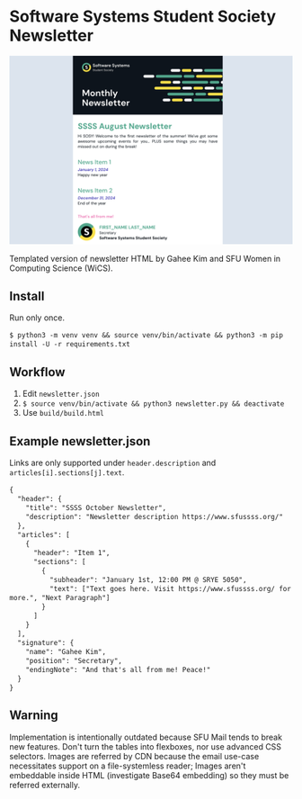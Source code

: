 # Software Systems Student Society Newsletter

![Image](docs/example.png)

Templated version of newsletter HTML by Gahee Kim and SFU Women in Computing Science (WiCS).

## Install

Run only once.
```
$ python3 -m venv venv && source venv/bin/activate && python3 -m pip install -U -r requirements.txt
```

## Workflow

1. Edit `newsletter.json`
2. `$ source venv/bin/activate && python3 newsletter.py && deactivate`
3. Use `build/build.html`

## Example newsletter.json

Links are only supported under `header.description` and `articles[i].sections[j].text`.

```
{
  "header": {
    "title": "SSSS October Newsletter",
    "description": "Newsletter description https://www.sfussss.org/"
  },
  "articles": [
    {
      "header": "Item 1",
      "sections": [
        {
          "subheader": "January 1st, 12:00 PM @ SRYE 5050",
          "text": ["Text goes here. Visit https://www.sfussss.org/ for more.", "Next Paragraph"]
        }
      ]
    }
  ],
  "signature": {
    "name": "Gahee Kim",
    "position": "Secretary",
    "endingNote": "And that's all from me! Peace!"
  }
}
```

## Warning

Implementation is intentionally outdated because SFU Mail tends to break new features.
Don't turn the tables into flexboxes, nor use advanced CSS selectors.
Images are referred by CDN because the email use-case necessitates support on a file-systemless reader;
Images aren't embeddable inside HTML (investigate Base64 embedding) so they must be referred externally.
